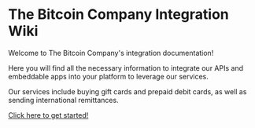 # The Bitcoin Company Integration Wiki

Welcome to The Bitcoin Company's integration documentation!

Here you will find all the necessary information to integrate our APIs and embeddable apps into your platform to leverage our services.

Our services include buying gift cards and prepaid debit cards, as well as sending international remittances.

[Click here to get started!](https://github.com/The-Bitcoin-Company/api-docs/wiki)
